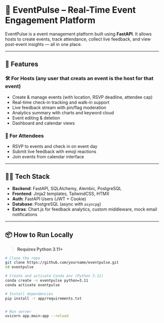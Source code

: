 # 🎉 EventPulse – Real-Time Event Engagement Platform

EventPulse is a event management platform built using **FastAPI**. It allows hosts to create events, track attendance, collect live feedback, and view post-event insights — all in one place.

---

## 🚀 Features


### 🛠 For Hosts (any user that creats an event is the host for that event)
- Create & manage events (with location, RSVP deadline, attendee cap)
- Real-time check-in tracking and walk-in support
- Live feedback stream with pin/flag moderation
- Analytics summary with charts and keyword cloud
- Event editing & deletion
- Dashboard and calendar views

### 🙋 For Attendees
- RSVP to events and check in on event day
- Submit live feedback with emoji reactions
- Join events from calendar interface

---

## 🧑‍💻 Tech Stack

- **Backend**: FastAPI, SQLAlchemy, Alembic, PostgreSQL
- **Frontend**: Jinja2 templates, TailwindCSS, HTMX
- **Auth**: FastAPI Users (JWT + Cookie)
- **Database**: PostgreSQL (async with `asyncpg`)
- **Extras**: Chart.js for feedback analytics, custom middleware, mock email notifications

---

## 📦 How to Run Locally

> **Requires Python 3.11+**

```bash
# Clone the repo
git clone https://github.com/yourname/eventpulse.git
cd eventpulse

# Create and activate Conda env (Python 3.11)
conda create -n eventpulse python=3.11
conda activate eventpulse

# Install dependencies
pip install -r app/requirements.txt


# Run server
uvicorn app.main:app --reload
